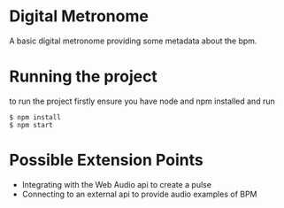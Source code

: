 Digital Metronome
===================

A basic digital metronome providing some metadata about the bpm.


Running the project
======================
to run the project firstly ensure you have node and npm installed and run

```
$ npm install
$ npm start
```

Possible Extension Points
=================

- Integrating with the Web Audio api to create a pulse
- Connecting to an external api to provide audio examples of BPM

